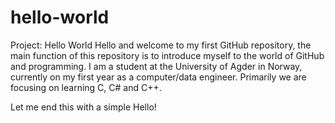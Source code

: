 # hello-world
Project: Hello World
Hello and welcome to my first GitHub repository, the main function of this repository is to introduce myself to the world of GitHub and programming. 
I am a student at the University of Agder in Norway, currently on my first year as a computer/data engineer.
Primarily we are focusing on learning C, C# and C++.

Let me end this with a simple Hello!
